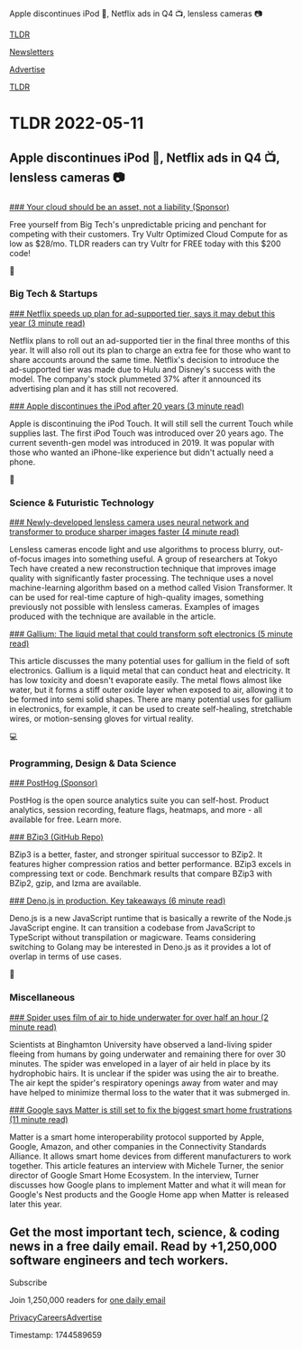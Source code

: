 Apple discontinues iPod 🎵, Netflix ads in Q4 📺, lensless cameras 📷

[TLDR](/)

[Newsletters](/newsletters)

[Advertise](https://advertise.tldr.tech/)

[TLDR](/)

# TLDR 2022-05-11

## Apple discontinues iPod 🎵, Netflix ads in Q4 📺, lensless cameras 📷

### 

[### Your cloud should be an asset, not a liability (Sponsor)](https://www.vultr.com/promo/try200?promo=vultr200free&utm_source=tldr&utm_medium=email&utm_campaign=op)

Free yourself from Big Tech's unpredictable pricing and penchant for competing with their customers. Try Vultr Optimized Cloud Compute for as low as $28/mo. TLDR readers can try Vultr for FREE today with this $200 code!

📱

### Big Tech & Startups

[### Netflix speeds up plan for ad-supported tier, says it may debut this year (3 minute read)](https://arstechnica.com/information-technology/2022/05/netflix-speeds-up-plan-for-ad-supported-tier-says-it-may-debut-this-year/?comments=1?utm_source=tldrnewsletter)

Netflix plans to roll out an ad-supported tier in the final three months of this year. It will also roll out its plan to charge an extra fee for those who want to share accounts around the same time. Netflix's decision to introduce the ad-supported tier was made due to Hulu and Disney's success with the model. The company's stock plummeted 37% after it announced its advertising plan and it has still not recovered.

[### Apple discontinues the iPod after 20 years (3 minute read)](https://www.theverge.com/2022/5/10/23065412/apple-ipod-touch-canceled-discontinued?scrolla=5eb6d68b7fedc32c19ef33b4?utm_source=tldrnewsletter)

Apple is discontinuing the iPod Touch. It will still sell the current Touch while supplies last. The first iPod Touch was introduced over 20 years ago. The current seventh-gen model was introduced in 2019. It was popular with those who wanted an iPhone-like experience but didn't actually need a phone.

🚀

### Science & Futuristic Technology

[### Newly-developed lensless camera uses neural network and transformer to produce sharper images faster (4 minute read)](https://www.dpreview.com/news/0364259077/lensless-camera-neural-network-and-transformer-to-produce-sharper-images-faster?utm_source=tldrnewsletter)

Lensless cameras encode light and use algorithms to process blurry, out-of-focus images into something useful. A group of researchers at Tokyo Tech have created a new reconstruction technique that improves image quality with significantly faster processing. The technique uses a novel machine-learning algorithm based on a method called Vision Transformer. It can be used for real-time capture of high-quality images, something previously not possible with lensless cameras. Examples of images produced with the technique are available in the article.

[### Gallium: The liquid metal that could transform soft electronics (5 minute read)](https://knowablemagazine.org/article/technology/2022/gallium-liquid-metal-could-transform-soft-electronics?cookieset=1?utm_source=tldrnewsletter)

This article discusses the many potential uses for gallium in the field of soft electronics. Gallium is a liquid metal that can conduct heat and electricity. It has low toxicity and doesn't evaporate easily. The metal flows almost like water, but it forms a stiff outer oxide layer when exposed to air, allowing it to be formed into semi solid shapes. There are many potential uses for gallium in electronics, for example, it can be used to create self-healing, stretchable wires, or motion-sensing gloves for virtual reality.

💻

### Programming, Design & Data Science

[### PostHog (Sponsor)](https://posthog.com/?utm_source=tldr&utm_medium=newsletter)

PostHog is the open source analytics suite you can self-host. Product analytics, session recording, feature flags, heatmaps, and more - all available for free. Learn more.

[### BZip3 (GitHub Repo)](https://github.com/kspalaiologos/bzip3?utm_source=tldrnewsletter)

BZip3 is a better, faster, and stronger spiritual successor to BZip2. It features higher compression ratios and better performance. BZip3 excels in compressing text or code. Benchmark results that compare BZip3 with BZip2, gzip, and lzma are available.

[### Deno.js in production. Key takeaways (6 minute read)](https://medium.com/@sdesalas/deno-js-in-production-main-takeaways-247a2fd2d198?utm_source=tldrnewsletter)

Deno.js is a new JavaScript runtime that is basically a rewrite of the Node.js JavaScript engine. It can transition a codebase from JavaScript to TypeScript without transpilation or magicware. Teams considering switching to Golang may be interested in Deno.js as it provides a lot of overlap in terms of use cases.

🎁

### Miscellaneous

[### Spider uses film of air to hide underwater for over half an hour (2 minute read)](https://newatlas.com/biology/spider-air-film-underwater/?utm_source=tldrnewsletter)

Scientists at Binghamton University have observed a land-living spider fleeing from humans by going underwater and remaining there for over 30 minutes. The spider was enveloped in a layer of air held in place by its hydrophobic hairs. It is unclear if the spider was using the air to breathe. The air kept the spider's respiratory openings away from water and may have helped to minimize thermal loss to the water that it was submerged in.

[### Google says Matter is still set to fix the biggest smart home frustrations (11 minute read)](https://www.theverge.com/23065031/matter-google-nest-smart-home-michele-turner-interview?utm_source=tldrnewsletter)

Matter is a smart home interoperability protocol supported by Apple, Google, Amazon, and other companies in the Connectivity Standards Alliance. It allows smart home devices from different manufacturers to work together. This article features an interview with Michele Turner, the senior director of Google Smart Home Ecosystem. In the interview, Turner discusses how Google plans to implement Matter and what it will mean for Google's Nest products and the Google Home app when Matter is released later this year.

## Get the most important tech, science, & coding news in a free daily email. Read by +1,250,000 software engineers and tech workers.

Subscribe

Join 1,250,000 readers for [one daily email](/api/latest/tech)

[Privacy](/privacy)[Careers](https://jobs.ashbyhq.com/tldr.tech)[Advertise](/tech/advertise)

Timestamp: 1744589659